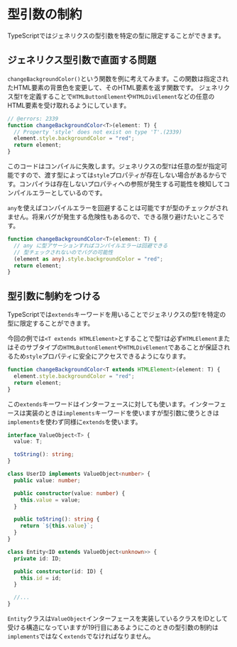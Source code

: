 # 型引数の制約

TypeScriptではジェネリクスの型引数を特定の型に限定することができます。

## ジェネリクス型引数で直面する問題

`changeBackgroundColor()`という関数を例に考えてみます。この関数は指定されたHTML要素の背景色を変更して、そのHTML要素を返す関数です。
ジェネリクス型`T`を定義することで`HTMLButtonElement`や`HTMLDivElement`などの任意のHTML要素を受け取れるようにしています。

```ts twoslash
// @errors: 2339
function changeBackgroundColor<T>(element: T) {
  // Property 'style' does not exist on type 'T'.(2339)
  element.style.backgroundColor = "red";
  return element;
}
```

このコードはコンパイルに失敗します。ジェネリクスの型`T`は任意の型が指定可能ですので、渡す型によっては`style`プロパティが存在しない場合があるからです。コンパイラは存在しないプロパティへの参照が発生する可能性を検知してコンパイルエラーとしているのです。

`any`を使えばコンパイルエラーを回避することは可能ですが型のチェックがされません。将来バグが発生する危険性もあるので、できる限り避けたいところです。

```ts twoslash
function changeBackgroundColor<T>(element: T) {
  // any に型アサーションすればコンパイルエラーは回避できる
  // 型チェックされないのでバグの可能性
  (element as any).style.backgroundColor = "red";
  return element;
}
```

## 型引数に制約をつける

TypeScriptでは`extends`キーワードを用いることでジェネリクスの型`T`を特定の型に限定することができます。

今回の例では`<T extends HTMLElement>`とすることで型`T`は必ず`HTMLElement`またはそのサブタイプの`HTMLButtonElement`や`HTMLDivElement`であることが保証されるため`style`プロパティに安全にアクセスできるようになります。

```ts twoslash
function changeBackgroundColor<T extends HTMLElement>(element: T) {
  element.style.backgroundColor = "red";
  return element;
}
```

この`extends`キーワードはインターフェースに対しても使います。インターフェースは実装のときは`implements`キーワードを使いますが型引数に使うときは`implements`を使わず同様に`extends`を使います。

```ts twoslash
interface ValueObject<T> {
  value: T;

  toString(): string;
}

class UserID implements ValueObject<number> {
  public value: number;

  public constructor(value: number) {
    this.value = value;
  }

  public toString(): string {
    return `${this.value}`;
  }
}

class Entity<ID extends ValueObject<unknown>> {
  private id: ID;

  public constructor(id: ID) {
    this.id = id;
  }

  //...
}
```

`Entity`クラスは`ValueObject`インターフェースを実装しているクラスをIDとして受ける構造になっていますが19行目にあるようにこのときの型引数の制約は`implements`ではなく`extends`でなければなりません。
